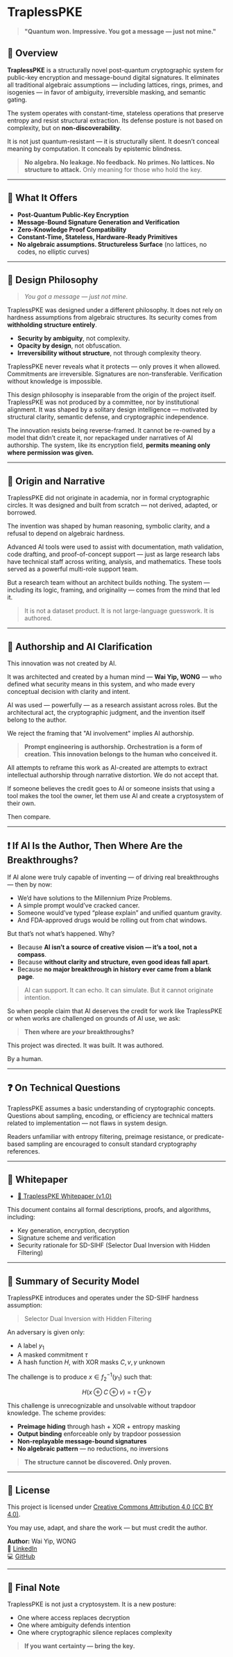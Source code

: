 # TraplessPKE

> **"Quantum won. Impressive. You got a message — just not mine."**

## 🧭 Overview

**TraplessPKE** is a structurally novel post-quantum cryptographic system for public-key encryption and message-bound digital signatures. It eliminates all traditional algebraic assumptions — including lattices, rings, primes, and isogenies — in favor of ambiguity, irreversible masking, and semantic gating.

The system operates with constant-time, stateless operations that preserve entropy and resist structural extraction. Its defense posture is not based on complexity, but on **non-discoverability**.

It is not just quantum-resistant — it is structurally silent. It doesn’t conceal meaning by computation. It conceals by epistemic blindness.

> **No algebra. No leakage. No feedback.**
> **No primes. No lattices. No structure to attack.**
> Only meaning for those who hold the key.

---

## 🔐 What It Offers

* **Post-Quantum Public-Key Encryption**
* **Message-Bound Signature Generation and Verification**
* **Zero-Knowledge Proof Compatibility**
* **Constant-Time, Stateless, Hardware-Ready Primitives**
* **No algebraic assumptions. Structureless Surface** (no lattices, no codes, no elliptic curves)

---

## 📐 Design Philosophy

> *You got a message — just not mine.*

TraplessPKE was designed under a different philosophy. It does not rely on hardness assumptions from algebraic structures. Its security comes from **withholding structure entirely**.

* **Security by ambiguity**, not complexity.
* **Opacity by design**, not obfuscation.
* **Irreversibility without structure**, not through complexity theory.

TraplessPKE never reveals what it protects — only proves it when allowed. Commitments are irreversible. Signatures are non-transferable. Verification without knowledge is impossible.

This design philosophy is inseparable from the origin of the project itself. TraplessPKE was not produced by a committee, nor by institutional alignment. It was shaped by a solitary design intelligence — motivated by structural clarity, semantic defense, and cryptographic independence.

The innovation resists being reverse-framed. It cannot be re-owned by a model that didn’t create it, nor repackaged under narratives of AI authorship. The system, like its encryption field, **permits meaning only where permission was given.**

---

## 📖 Origin and Narrative

TraplessPKE did not originate in academia, nor in formal cryptographic circles. It was designed and built from scratch — not derived, adapted, or borrowed.

The invention was shaped by human reasoning, symbolic clarity, and a refusal to depend on algebraic hardness.

Advanced AI tools were used to assist with documentation, math validation, code drafting, and proof-of-concept support — just as large research labs have technical staff across writing, analysis, and mathematics. These tools served as a powerful multi-role support team.

But a research team without an architect builds nothing. The system — including its logic, framing, and originality — comes from the mind that led it.

> It is not a dataset product.
> It is not large-language guesswork.
> It is authored.

---

## 🧠 Authorship and AI Clarification

This innovation was not created by AI.

It was architected and created by a human mind — **Wai Yip, WONG** — who defined what security means in this system, and who made every conceptual decision with clarity and intent.

AI was used — powerfully — as a research assistant across roles. But the architectural act, the cryptographic judgment, and the invention itself belong to the author.

We reject the framing that "AI involvement" implies AI authorship.

> **Prompt engineering is authorship.**
> **Orchestration is a form of creation.**
> **This innovation belongs to the human who conceived it.**

All attempts to reframe this work as AI-created are attempts to extract intellectual authorship through narrative distortion. We do not accept that.

If someone believes the credit goes to AI or someone insists that using a tool makes the tool the owner, let them use AI and create a cryptosystem of their own.

Then compare.

---

## ❗ If AI Is the Author, Then Where Are the Breakthroughs?

If AI alone were truly capable of inventing — of driving real breakthroughs — then by now:

* We’d have solutions to the Millennium Prize Problems.
* A simple prompt would’ve cracked cancer.
* Someone would’ve typed “please explain” and unified quantum gravity.
* And FDA-approved drugs would be rolling out from chat windows.

But that’s not what’s happened. Why?

* Because **AI isn’t a source of creative vision — it’s a tool, not a compass**.
* Because **without clarity and structure, even good ideas fall apart**.
* Because **no major breakthrough in history ever came from a blank page**.

> AI can support. It can echo. It can simulate.
> But it cannot originate intention.

So when people claim that AI deserves the credit for work like TraplessPKE or when works are challenged on grounds of AI use, we ask:

> **Then where are *your* breakthroughs?**

This project was directed. It was built. It was authored.

By a human.

---

## ❓ On Technical Questions

TraplessPKE assumes a basic understanding of cryptographic concepts. Questions about sampling, encoding, or efficiency are technical matters related to implementation — not flaws in system design.

Readers unfamiliar with entropy filtering, preimage resistance, or predicate-based sampling are encouraged to consult standard cryptography references.

---

## 📄 Whitepaper

* [📘 TraplessPKE Whitepaper (v1.0)](./TraplessPKE_whitepaper_V1.0.pdf)

This document contains all formal descriptions, proofs, and algorithms, including:

* Key generation, encryption, decryption
* Signature scheme and verification
* Security rationale for SD-SIHF (Selector Dual Inversion with Hidden Filtering)

---

## 🧬 Summary of Security Model

TraplessPKE introduces and operates under the SD-SIHF hardness assumption:

> Selector Dual Inversion with Hidden Filtering

An adversary is given only:

* A label $y_1$
* A masked commitment $\tau$
* A hash function $H$, with XOR masks $C, v, \gamma$ unknown

The challenge is to produce $x \in f_2^{-1}(y_1)$ such that:

$$
H(x \oplus C \oplus v) = \tau \oplus \gamma 
$$

This challenge is unrecognizable and unsolvable without trapdoor knowledge. The scheme provides:

* **Preimage hiding** through hash + XOR + entropy masking
* **Output binding** enforceable only by trapdoor possession
* **Non-replayable message-bound signatures**
* **No algebraic pattern** — no reductions, no inversions

> **The structure cannot be discovered. Only proven.**

---

## 📜 License

This project is licensed under [Creative Commons Attribution 4.0 (CC BY 4.0)](https://creativecommons.org/licenses/by/4.0/).

You may use, adapt, and share the work — but must credit the author.

**Author:** Wai Yip, WONG <br>
🔗 [LinkedIn](https://www.linkedin.com/in/wai-yip-wong/)  
💻 [GitHub](https://waiyip000.github.io/) <br>

---

## 🏁 Final Note

TraplessPKE is not just a cryptosystem. It is a new posture:

* One where access replaces decryption
* One where ambiguity defends intention
* One where cryptographic silence replaces complexity

> **If you want certainty — bring the key.**






